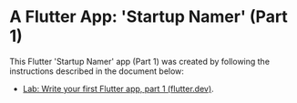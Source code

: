 # A Flutter App: 'Startup Namer' (Part 1)

This Flutter 'Startup Namer' app (Part 1) was created by following the instructions described in the document below:
- [Lab: Write your first Flutter app, part 1 (flutter.dev)](https://flutter.dev/docs/get-started/codelab).
